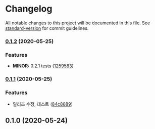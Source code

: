 # Changelog

All notable changes to this project will be documented in this file. See [standard-version](https://github.com/conventional-changelog/standard-version) for commit guidelines.

### [0.1.2](https://github.com/Web-AtoZ/Nodejs/compare/v0.1.1...v0.1.2) (2020-05-25)


### Features

* **MINOR:** 0.2.1 tests ([1259583](https://github.com/Web-AtoZ/Nodejs/commit/1259583f5a4fa5c16c64223ce2c3b23601a1f1d3))

### [0.1.1](https://github.com/Web-AtoZ/Nodejs/compare/v0.1.0...v0.1.1) (2020-05-25)


### Features

* 릴리즈 수정, 테스트 ([84c8889](https://github.com/Web-AtoZ/Nodejs/commit/84c8889e248b6215f40c9365d88079f5220f9974))

## 0.1.0 (2020-05-24)
